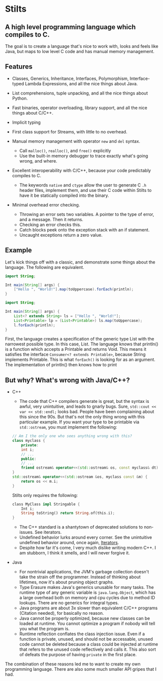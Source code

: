 # Stilts

## A high level programming language which compiles to C.

The goal is to create a language that's nice to work with, looks and feels like Java, but maps to low level C code and has manual memory management.


## Features

* Classes, Generics, Inheritance, Interfaces, Polymorphism, Interface-typed Lambda Expressions, and all the nice things about Java.

* List comprehensions, tuple unpacking, and all the nice things about Python.

* Fast binaries, operator overloading, library support, and all the nice things about C/C++.

* Implicit typing

* First class support for Streams, with little to no overhead.

* Manual memory management with operator `new` and `del` syntax.
    * Call `malloc()`, `realloc()`, and `free()` explicitly
    * Use the built-in memory debugger to trace exactly what's going wrong, and where.

* Excellent interoperability with C/C++, because your code predictably compiles to C.
    * The keywords `native` and `ctype` allow the user to generate C `.h` header files, implement them, and use their C code within Stilts to have it be statically compiled into the binary.

* Minimal overhead error checking.
    * Throwing an error sets two variables. A pointer to the type of error, and a message. Then it returns.
    * Checking an error checks this.
    * Catch blocks peek onto the exception stack with an if statement.
    * Uncaught exceptions return a zero value.

## Example

Let's kick things off with a classic, and demonstrate some things about the language. The following are equivalent.

```java
import String;

Int main(String[] args) {
    ["Hello ", "World!"].map(toUppercase).forEach(println);
}
```

```java
import String;

Int main(String[] args) {
    List<? extends String> ls = ["Hello ", "World!"];
    List<Printable> lp = (List<Printable>) ls.map(toUppercase);
    l.forEach(println);
}
```

First, the language creates a specification of the generic type List<T> with the narrowest possible type. In this case, List<String>. The language knows that println() is a function which accepts a Printable and returns Void. 
This means it satisfies the interface `Consumer<? extends Printable>`, because String implements Printable. This is what `forEach()` is looking for as an argument. The implementation of println() then knows how to print

## But why? What's wrong with Java/C++?
* C++
    * The code that C++ compilers generate is great, but the syntax is awful, very unintuitive, and leads to gnarly bugs. Sure, `std::cout << var << std::endl;` looks bad. People have been complaining about this since the 90s. But that's not the only thing wrong with this particular example. If you want your type to be printable via `std::ostream`, you must implement the following: 
    ```c++
    // Am I the only one who sees anything wrong with this?
    class myclass {
        private:
        int i;
        // ...
        public:
        // ...
        friend ostream& operator<<(std::ostream& os, const myclass& dt);
    }
    std::ostream& operator<<(std::ostream &os, myclass const &m) {
        return os << m.i;
    }
    ```
    Stilts only requires the following:
    ```rust
    class MyClass impl Stringable {
        Int i;
        String toString() return String.of(this.i);
    }
    ```
    
    * The C++ standard is a shantytown of deprecated solutions to non-issues. See iterators.
    * Undefined behavior lurks around every corner. See the unintuitive undefined behavior around, once again, [Iterators](https://en.wikipedia.org/wiki/Criticism_of_C++#Iterators).
    * Despite how far it's come, I very much dislike writing modern C++. I am stubborn, I think it smells, and I will never forgive it.
* Java
    * For nontrivial applications, the JVM's garbage collection doesn't take the strain off the programmer. Instead of thinking about lifetimes, now it's about pruning object graphs.
    * Type Erasure makes Java's generics unusable for many tasks. The runtime type of any generic variable is `java.lang.Object`, which has a large overhead both on memory and cpu cycles due to method ID lookups. There are no generics for integral types.
    * Java programs are about 3x slower than equivalent C/C++ programs (Citation needed), for basically no reason.
    * Java cannot be properly optimized, because new classes can be loaded at runtime. You cannot optimize a program if nobody will tell you what the program is.
    * Runtime reflection conflates the class injection issue. Even if a function is private, unused, and should not be accessable, unused code cannot be deleted because a class could be injected at runtime that refers to the unused code reflectively and calls it. This also sort of defeats the purpose of having `private` in the first place.

The combination of these reasons led me to want to create my own programming language. There are also some much smaller API gripes that I had.
